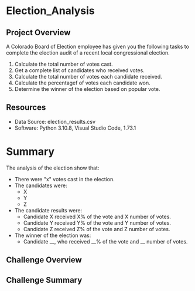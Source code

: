 # Election_Analysis

## Project Overview
A Colorado Board of Election employee has given you the following tasks to complete the election audit of a recent local congressional election.

1. Calculate the total number of votes cast.
2. Get a complete list of candidates who received votes.
3. Calculate the total number of votes each candidate received.
4. Calculate the percentagef of votes each candidate won.
5. Determine the winner of the election based on popular vote.

## Resources
- Data Source: election_results.csv
- Software: Python 3.10.8, Visual Studio Code, 1.73.1

# Summary
The analysis of the election show that:
- There were "x" votes cast in the election.
- The candidates were:
  - X
  - Y
  - Z
- The candidate results were:
  - Candidate X received X% of the vote and X number of votes.
  - Candidate Y received Y% of the vote and Y number of votes.
  - Candidate Z received Z% of the vote and Z number of votes.
- The winner of the election was:
  - Candidate __, who received __% of the vote and __ number of votes.

## Challenge Overview

## Challenge Summary